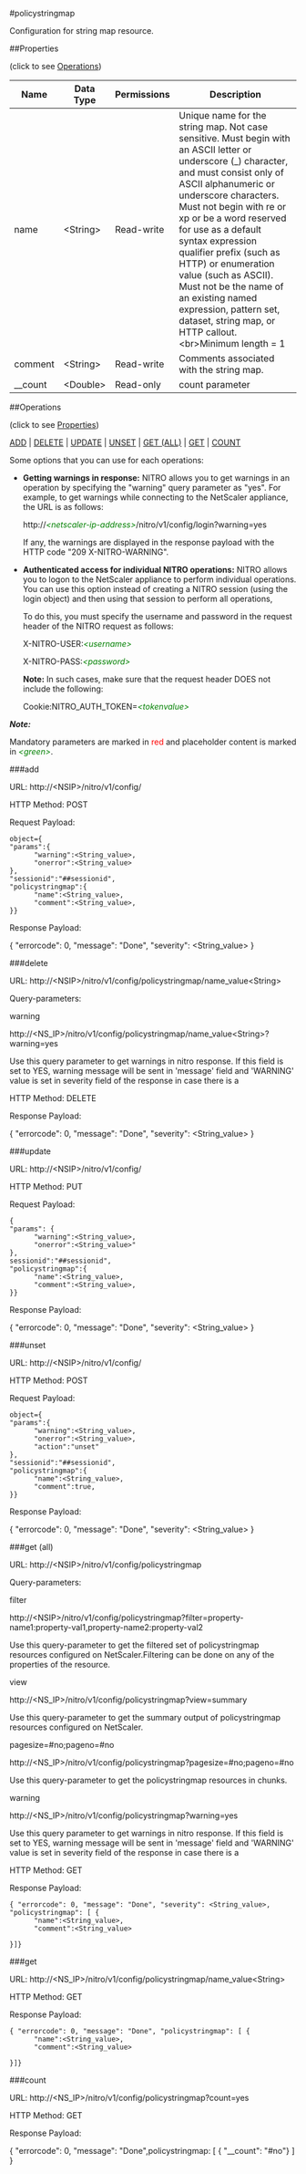 #policystringmap

Configuration for string map resource.


##Properties 
<span>(click to see [Operations](#operations))</span>


<table><thead><tr><th>Name</th><th> Data Type</th><th> Permissions</th><th>Description</th></tr></thead><tbody><tr><td>name</td><td>&lt;String></td><td>Read-write</td><td>Unique name for the string map. Not case sensitive. Must begin with an ASCII letter or underscore (_) character, and must consist only of ASCII alphanumeric or underscore characters. Must not begin with re or xp or be a word reserved for use as a default syntax expression qualifier prefix (such as HTTP) or enumeration value (such as ASCII). Must not be the name of an existing named expression, pattern set, dataset, string map, or HTTP callout.&lt;br>Minimum length = 1</td><tr><tr><td>comment</td><td>&lt;String></td><td>Read-write</td><td>Comments associated with the string map.</td><tr><tr><td>__count</td><td>&lt;Double></td><td>Read-only</td><td>count parameter</td><tr></tbody></table>
##Operations 
<span>(click to see [Properties](#properties))</span>


[ADD](#add) | [DELETE](#delete) | [UPDATE](#update) | [UNSET](#unset) | [GET (ALL)](#get-(all)) | [GET](#get) | [COUNT](#count)


Some options that you can use for each operations:
<ul><li><p><b>Getting warnings in response:</b> NITRO allows you to get warnings in an operation by specifying the "warning" query parameter as "yes". For example, to get warnings while connecting to the NetScaler appliance, the URL is as follows:</p><p>http://<span style="color:green;font-style:italic;">&lt;netscaler-ip-address&gt;</span>/nitro/v1/config/login?warning=yes</p><p>If any, the warnings are displayed in the response payload with the HTTP code "209 X-NITRO-WARNING".</p></li><li><p><b>Authenticated access for individual NITRO operations:</b> NITRO allows you to logon to the NetScaler appliance to perform individual operations. You can use this option instead of creating a NITRO session (using the login object) and then using that session to perform all operations,</p><p>To do this, you must specify the username and password in the request header of the NITRO request as follows:</p><p>X-NITRO-USER:<span style="color:green;font-style:italic;">&lt;username&gt;</span></p><p>X-NITRO-PASS:<span style="color:green;font-style:italic;">&lt;password&gt;</span></p><p><b>Note:</b> In such cases, make sure that the request header DOES not include the following:</p><p>Cookie:NITRO_AUTH_TOKEN=<span style="color:green;font-style:italic;">&lt;tokenvalue&gt;</span></p></li></ul>



***Note:*** 
Mandatory parameters are marked in <span style="color:#FF0000;">red</span> and placeholder content is marked in <span style="color:green;font-style:italic">&lt;green&gt;</span>.

###add



URL: http://&lt;NSIP&gt;/nitro/v1/config/
HTTP Method: POST
Request Payload: ```object={"params":{      "warning":<String_value>,      "onerror":<String_value>},"sessionid":"##sessionid","policystringmap":{      "name":<String_value>,      "comment":<String_value>,}}```
Response Payload: 
{ "errorcode": 0, "message": "Done", "severity": <String_value> }


###delete



URL: http://&lt;NSIP&gt;/nitro/v1/config/policystringmap/name_value&lt;String&gt;
Query-parameters:
warning
http://&lt;NS_IP&gt;/nitro/v1/config/policystringmap/name_value&lt;String&gt;?warning=yes
Use this query parameter to get warnings in nitro response. If this field is set to YES, warning message will be sent in 'message' field and 'WARNING' value is set in severity field of the response in case there is a



HTTP Method: DELETE
Response Payload: 
{ "errorcode": 0, "message": "Done", "severity": <String_value> }


###update



URL: http://&lt;NSIP&gt;/nitro/v1/config/
HTTP Method: PUT
Request Payload: ```{"params": {      "warning":<String_value>,      "onerror":<String_value>"},sessionid":"##sessionid","policystringmap":{      "name":<String_value>,      "comment":<String_value>,}}```
Response Payload: 
{ "errorcode": 0, "message": "Done", "severity": <String_value> }


###unset



URL: http://&lt;NSIP&gt;/nitro/v1/config/
HTTP Method: POST
Request Payload: ```object={"params":{      "warning":<String_value>,      "onerror":<String_value>,      "action":"unset"},"sessionid":"##sessionid","policystringmap":{      "name":<String_value>,      "comment":true,}}```
Response Payload: 
{ "errorcode": 0, "message": "Done", "severity": <String_value> }


###get (all)



URL: http://&lt;NSIP&gt;/nitro/v1/config/policystringmap
Query-parameters:
filter
http://&lt;NSIP&gt;/nitro/v1/config/policystringmap?filter=property-name1:property-val1,property-name2:property-val2
Use this query-parameter to get the filtered set of policystringmap resources configured on NetScaler.Filtering can be done on any of the properties of the resource.


view
http://&lt;NS_IP&gt;/nitro/v1/config/policystringmap?view=summary
Use this query-parameter to get the summary output of policystringmap resources configured on NetScaler.


pagesize=#no;pageno=#no
http://&lt;NS_IP&gt;/nitro/v1/config/policystringmap?pagesize=#no;pageno=#no
Use this query-parameter to get the policystringmap resources in chunks.


warning
http://&lt;NS_IP&gt;/nitro/v1/config/policystringmap?warning=yes
Use this query parameter to get warnings in nitro response. If this field is set to YES, warning message will be sent in 'message' field and 'WARNING' value is set in severity field of the response in case there is a



HTTP Method: GET
Response Payload: ```{ "errorcode": 0, "message": "Done", "severity": <String_value>, "policystringmap": [ {      "name":<String_value>,      "comment":<String_value>}]}```



###get



URL: http://&lt;NS_IP&gt;/nitro/v1/config/policystringmap/name_value&lt;String&gt;
HTTP Method: GET
Response Payload: ```{ "errorcode": 0, "message": "Done", "policystringmap": [ {      "name":<String_value>,      "comment":<String_value>}]}```



###count



URL: http://&lt;NS_IP&gt;/nitro/v1/config/policystringmap?count=yes
HTTP Method: GET
Response Payload: 
{ "errorcode": 0, "message": "Done",policystringmap: [ { "__count": "#no"} ] }


